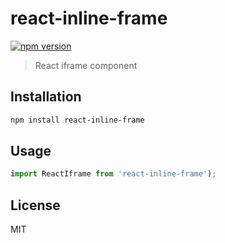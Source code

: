 # react-inline-frame

[![npm version](https://img.shields.io/npm/v/react-inline-frame.svg)](https://www.npmjs.com/package/react-inline-frame)

> React iframe component

## Installation

```sh
npm install react-inline-frame
```

## Usage

```js
import ReactIframe from 'react-inline-frame');
```

## License

MIT

